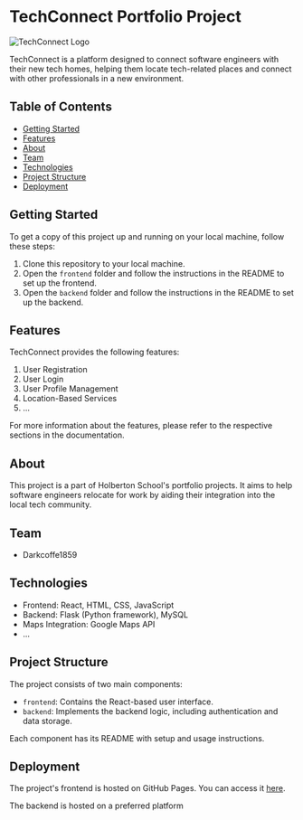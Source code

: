 # TechConnect Portfolio Project

![TechConnect Logo](https://www.canva.com/design/DAFzuBngS-U/unpHvDmFz_CK5APMy9mRCg/edit?utm_content=DAFzuBngS-U&utm_campaign=designshare&utm_medium=link2&utm_source=sharebutton) 

TechConnect is a platform designed to connect software engineers with their new tech homes, helping them locate tech-related places and connect with other professionals in a new environment.

## Table of Contents
- [Getting Started](#getting-started)
- [Features](#features)
- [About](#about)
- [Team](#team)
- [Technologies](#technologies)
- [Project Structure](#project-structure)
- [Deployment](#deployment)
## Getting Started
To get a copy of this project up and running on your local machine, follow these steps:
1. Clone this repository to your local machine.
2. Open the `frontend` folder and follow the instructions in the README to set up the frontend.
3. Open the `backend` folder and follow the instructions in the README to set up the backend.

## Features
TechConnect provides the following features:
1. User Registration
2. User Login
3. User Profile Management
4. Location-Based Services
5. ...

For more information about the features, please refer to the respective sections in the documentation.

## About
This project is a part of Holberton School's portfolio projects. It aims to help software engineers relocate for work by aiding their integration into the local tech community.

## Team
- Darkcoffe1859

## Technologies
- Frontend: React, HTML, CSS, JavaScript
- Backend: Flask (Python framework), MySQL
- Maps Integration: Google Maps API
- ...

## Project Structure
The project consists of two main components:
- `frontend`: Contains the React-based user interface.
- `backend`: Implements the backend logic, including authentication and data storage.

Each component has its README with setup and usage instructions.

## Deployment
The project's frontend is hosted on GitHub Pages. You can access it [here](https://darkcoffe1859.github.io/TechConnect-Portfolio_project/).

The backend is hosted on a preferred platform

